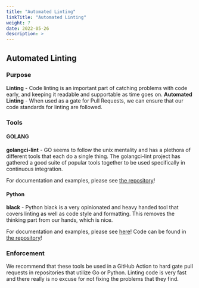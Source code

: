 ```yaml
---
title: "Automated Linting"
linkTitle: "Automated Linting"
weight: 7
date: 2022-05-26
description: >  
---
```


## Automated Linting

### Purpose

**Linting** - Code linting is an important part of catching problems with code early, and keeping it readable and supportable as time goes on.
**Automated Linting** - When used as a gate for Pull Requests, we can ensure that our code standards for linting are followed.

### Tools

#### GOLANG

**golangci-lint** - GO seems to follow the unix mentality and has a plethora of different tools that each do a single thing. The golangci-lint project has gathered a good suite of popular tools together to be used specifically in continuous integration.

For documentation and examples, please see [the repository](https://github.com/golangci/golangci-lint-action)!

#### Python

**black** - Python black is a very opinionated and heavy handed tool that covers linting as well as code style and formatting. This removes the thinking part from our hands, which is nice.

For documentation and examples, please see [here](https://black.readthedocs.io/en/stable/integrations/github_actions.html)! Code can be found in [the repository](https://github.com/psf/black)!

### Enforcement

We recommend that these tools be used in a GitHub Action to hard gate pull requests in repositories that utilize Go or Python. Linting code is very fast and there really is no excuse for not fixing the problems that they find.
